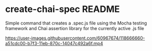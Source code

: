 # create-chai-spec README

Simple command that creates a .spec.js file using the Mocha testing framework and Chai assertion library for the currently active .js file

https://user-images.githubusercontent.com/60967674/118666660-a51cdc00-b7f3-11eb-870c-14047c492a6f.mp4
